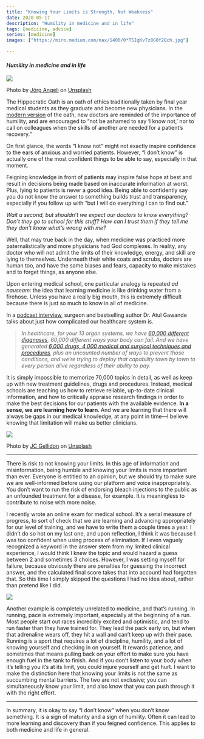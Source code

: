 ```yaml
---
title: "Knowing Your Limits is Strength, Not Weakness"
date: 2020-05-17
description: "Humility in medicine and in life"
tags: [medicine, advice] 
series: [medicine]
images: ["https://miro.medium.com/max/1400/0*T5IgKvTz8G0f2Qch.jpg"]

---
```



#### <i> Humility in medicine and in life </i>


![](https://miro.medium.com/max/1400/0*FsLTcfDuLh4VTKH6)

Photo by [Jörg Angeli](https://unsplash.com/@joerga?utm_source=medium&utm_medium=referral) on [Unsplash](https://unsplash.com?utm_source=medium&utm_medium=referral)

The Hippocratic Oath is an oath of ethics traditionally taken by final year medical students as they graduate and become new physicians. In the [modern version](https://hslmcmaster.libguides.com/c.php?g=306726&p=2044095) of the oath, new doctors are reminded of the importance of humility, and are encouraged to “not be ashamed to say ‘I know not,’ nor to call on colleagues when the skills of another are needed for a patient’s recovery.”

On first glance, the words “I know not” might not exactly inspire confidence to the ears of anxious and worried patients. However, “I don’t know” is actually one of the most confident things to be able to say, especially in that moment.

Feigning knowledge in front of patients may inspire false hope at best and result in decisions being made based on inaccurate information at worst. Plus, lying to patients is never a good idea. Being able to confidently say you do not know the answer to something builds trust and transparency, especially if you follow up with “but I will do everything I can to find out.”

_Wait a second, but shouldn’t we expect our doctors to know everything? Don’t they go to school for this stuff? How can I trust them if they tell me they don’t know what’s wrong with me?_

Well, that may true back in the day, when medicine was practiced more paternalistically and more physicians had God complexes. In reality, any doctor who will not admit the limits of their knowledge, energy, and skill are lying to themselves. Underneath their white coats and scrubs, doctors are human too, and have the same biases and fears, capacity to make mistakes and to forget things, as anyone else.

Upon entering medical school, one particular analogy is repeated _ad nauseam_: the idea that learning medicine is like drinking water from a firehose. Unless you have a really big mouth, this is extremely difficult because there is just so much to know in all of medicine.

In a [podcast interview](https://freakonomics.com/podcast/atul-gawande/), surgeon and bestselling author Dr. Atul Gawande talks about just how complicated our healthcare system is.

> _In healthcare, for your 13 organ systems, we have_ [_60,000 different diagnoses_](https://www.cdc.gov/nchs/icd/icd10cm_pcs_background.htm)_, 60,000 different ways your body can fail. And we have generated_ [_6,000 drugs, 4,000 medical and surgical techniques and procedures_](https://www.newyorker.com/news/news-desk/cowboys-and-pit-crews)_, plus an uncounted number of ways to prevent those conditions, and we’re trying to deploy that capability town by town to every person alive regardless of their ability to pay._

It is simply impossible to memorize 70,000 topics in detail, as well as keep up with new treatment guidelines, drugs and procedures. Instead, medical schools are teaching us how to retrieve reliable, up-to-date clinical information, and how to critically appraise research findings in order to make the best decisions for our patients with the available evidence. **In a sense, we are learning how to learn**. And we are learning that there will always be gaps in our medical knowledge, at any point in time—I believe knowing that limitation will make us better clinicians.

![](https://miro.medium.com/max/1400/0*jdZ03cgNJ_RYBcTp)

Photo by [JC Gellidon](https://unsplash.com/@jcgellidon?utm_source=medium&utm_medium=referral) on [Unsplash](https://unsplash.com?utm_source=medium&utm_medium=referral)

* * *

There is risk to not knowing your limits. In this age of information and misinformation, being humble and knowing your limits is more important than ever. Everyone is entitled to an opinion, but we should try to make sure we are well-informed before using our platform and voice inappropriately. You don’t want to run the risk of endorsing bleach injections to the public as an unfounded treatment for a disease, for example. It is meaningless to contribute to noise with more noise.

I recently wrote an online exam for medical school. It’s a serial measure of progress, to sort of check that we are learning and advancing appropriately for our level of training, and we have to write them a couple times a year. I didn’t do so hot on my last one, and upon reflection, I think it was because I was too confident when using process of elimination. If I even vaguely recognized a keyword in the answer stem from my limited clinical experience, I would think I knew the topic and would hazard a guess between 2 and sometimes 3 choices. However, I was setting myself for failure, because obviously there are penalties for guessing the incorrect answer, and the calculated final score takes that into accountI had forgotten that. So this time I simply skipped the questions I had no idea about, rather than pretend like I did.

![](https://miro.medium.com/max/1000/1*bB7qxO6doeup1JcqHiCKUQ.gif)

Another example is completely unrelated to medicine, and that’s running. In running, pace is extremely important, especially at the beginning of a run. Most people start out races incredibly excited and optimistic, and tend to run faster than they have trained for. They lead the pack early on, but when that adrenaline wears off, they hit a wall and can’t keep up with their pace. Running is a sport that requires a lot of discipline, humility, and a lot of knowing yourself and checking in on yourself. It rewards patience, and sometimes that means pulling back on your effort to make sure you have enough fuel in the tank to finish. And if you don’t listen to your body when it’s telling you it’s at its limit, you could injure yourself and get hurt. I want to make the distinction here that knowing your limits is not the same as succumbing mental barriers. The two are not exclusive; you can simultaneously know your limit, and also know that you can push through it with the right effort.

* * *

In summary, it is okay to say “I don’t know” when you don’t know something. It is a sign of maturity and a sign of humility. Often it can lead to more learning and discovery than if you feigned confidence. This applies to both medicine and life in general.
